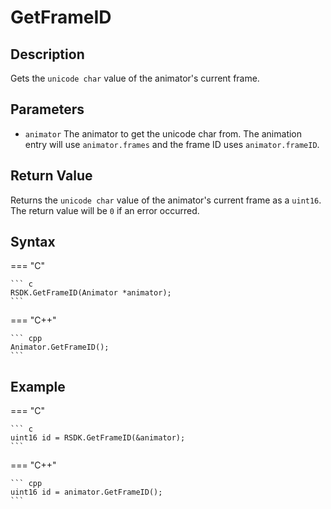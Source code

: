 # GetFrameID

## Description
Gets the `unicode char` value of the animator's current frame.

## Parameters
- `animator`
The animator to get the unicode char from. The animation entry will use `animator.frames` and the frame ID uses `animator.frameID`.

## Return Value
Returns the `unicode char` value of the animator's current frame as a `uint16`. The return value will be `0` if an error occurred.

## Syntax
=== "C"

	``` c
	RSDK.GetFrameID(Animator *animator);
	```

=== "C++"

	``` cpp
	Animator.GetFrameID();
	```

## Example
=== "C"

	``` c
	uint16 id = RSDK.GetFrameID(&animator);
	```

=== "C++"

	``` cpp
	uint16 id = animator.GetFrameID();
	```
